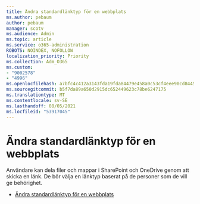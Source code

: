 ```yaml
---
title: Ändra standardlänktyp för en webbplats
ms.author: pebaum
author: pebaum
manager: scotv
ms.audience: Admin
ms.topic: article
ms.service: o365-administration
ROBOTS: NOINDEX, NOFOLLOW
localization_priority: Priority
ms.collection: Adm_O365
ms.custom:
- "9002578"
- "4996"
ms.openlocfilehash: a7bfc4c412a3143fda19fda84479e458a0c53cf4eee90cd84456e83eed860dd2
ms.sourcegitcommit: b5f7da89a650d2915dc652449623c78be6247175
ms.translationtype: MT
ms.contentlocale: sv-SE
ms.lasthandoff: 08/05/2021
ms.locfileid: "53917045"
---
```

# <a name="change-the-default-link-type-for-a-site"></a>Ändra standardlänktyp för en webbplats

Användare kan dela filer och mappar i SharePoint och OneDrive genom att skicka en länk. De bör välja en länktyp baserat på de personer som de vill ge behörighet.

- [Ändra standardlänktyp för en webbplats](https://docs.microsoft.com/sharepoint/change-default-sharing-link)
